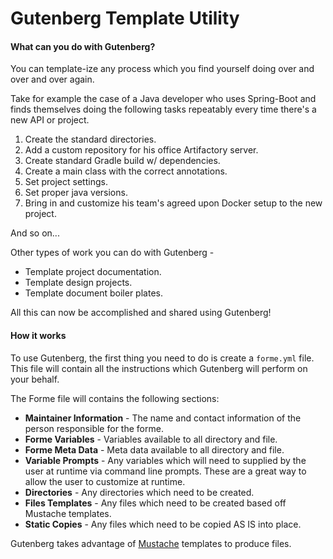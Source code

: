 # Gutenberg Template Utility

#### What can you do with Gutenberg?

You can template-ize any process which you find yourself doing over and over and over again.  

Take for example the case of a Java developer who uses Spring-Boot and finds themselves doing the following tasks repeatably every time there's a new API or project.

1. Create the standard directories.
1. Add a custom repository for his office Artifactory server.  
1. Create standard Gradle build w/ dependencies.
1. Create a main class with the correct annotations.
1. Set project settings.
1. Set proper java versions.
1. Bring in and customize his team's agreed upon Docker setup to the new project.

And so on...

Other types of work you can do with Gutenberg - 

* Template project documentation.
* Template design projects.
* Template document boiler plates.

All this can now be accomplished and shared using Gutenberg!

#### How it works

To use Gutenberg, the first thing you need to do is create a `forme.yml` file.  This file will contain all the instructions which Gutenberg will perform on your behalf.

The Forme file will contains the following sections:

* **Maintainer Information** - The name and contact information of the person responsible for the forme.
* **Forme Variables** - Variables available to all directory and file.
* **Forme Meta Data** - Meta data available to all directory and file.
* **Variable Prompts** - Any variables which will need to supplied by the user at runtime via command line prompts.  These are a great way to allow the user to customize at runtime.
* **Directories** - Any directories which need to be created.
* **Files Templates** - Any files which need to be created based off Mustache templates.
* **Static Copies** - Any files which need to be copied AS IS into place.

Gutenberg takes advantage of [Mustache](https://mustache.github.io/) templates to produce files.
